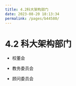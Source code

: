 ```yaml
---
title: 4.2科大架构部门
date: 2023-08-20 18:13:34
permalink: /pages/b44580/
---
```


# 4.2 科大架构部门

- 校董会

- 教务委员会

- 顾问委员会